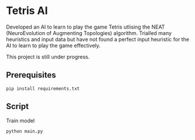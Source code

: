 # Tetris AI
Developed an AI to learn to play the game Tetris utlising the NEAT (NeuroEvolution of Augmenting Topologies) algorithm. Trialled many heuristics and input data but have not found a perfect input heuristic for the AI to learn to play the game effectively. 

This project is still under progress.
## Prerequisites

```
pip install requirements.txt
```

## Script
Train model
```
python main.py
```

